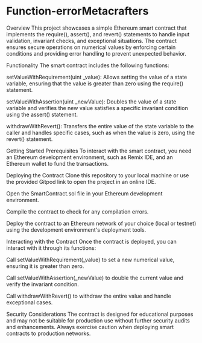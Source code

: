 # Function-errorMetacrafters
Overview
This project showcases a simple Ethereum smart contract that implements the require(), assert(), and revert() statements to handle input validation, invariant checks, and exceptional situations. The contract ensures secure operations on numerical values by enforcing certain conditions and providing error handling to prevent unexpected behavior.

Functionality
The smart contract includes the following functions:

setValueWithRequirement(uint _value): Allows setting the value of a state variable, ensuring that the value is greater than zero using the require() statement.

setValueWithAssertion(uint _newValue): Doubles the value of a state variable and verifies the new value satisfies a specific invariant condition using the assert() statement.

withdrawWithRevert(): Transfers the entire value of the state variable to the caller and handles specific cases, such as when the value is zero, using the revert() statement.

Getting Started
Prerequisites
To interact with the smart contract, you need an Ethereum development environment, such as Remix IDE, and an Ethereum wallet to fund the transactions.

Deploying the Contract
Clone this repository to your local machine or use the provided Gitpod link to open the project in an online IDE.

Open the SmartContract.sol file in your Ethereum development environment.

Compile the contract to check for any compilation errors.

Deploy the contract to an Ethereum network of your choice (local or testnet) using the development environment's deployment tools.

Interacting with the Contract
Once the contract is deployed, you can interact with it through its functions:

Call setValueWithRequirement(_value) to set a new numerical value, ensuring it is greater than zero.

Call setValueWithAssertion(_newValue) to double the current value and verify the invariant condition.

Call withdrawWithRevert() to withdraw the entire value and handle exceptional cases.

Security Considerations
The contract is designed for educational purposes and may not be suitable for production use without further security audits and enhancements. Always exercise caution when deploying smart contracts to production networks.
